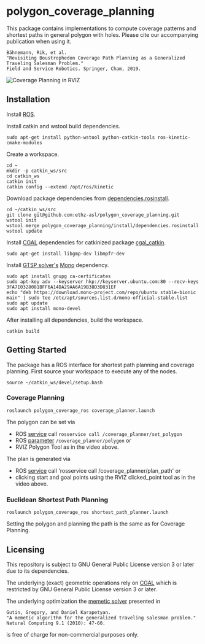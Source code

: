 # polygon_coverage_planning
This package contains implementations to compute coverage patterns and shortest paths in general polygon with holes.
Please cite our accompanying publication when using it.
```
Bähnemann, Rik, et al.
"Revisiting Boustrophedon Coverage Path Planning as a Generalized Traveling Salesman Problem."
Field and Service Robotics. Springer, Cham, 2019.
```

![Coverage Planning in RVIZ](https://user-images.githubusercontent.com/11293852/61134221-70d18980-a4bf-11e9-87a7-d599b60c8dd2.gif)

## Installation
Install [ROS](http://wiki.ros.org/kinetic/Installation/Ubuntu).

Install catkin and wstool build dependencies.
```
sudo apt-get install python-wstool python-catkin-tools ros-kinetic-cmake-modules
```

Create a workspace.
```
cd ~
mkdir -p catkin_ws/src
cd catkin_ws
catkin init
catkin config --extend /opt/ros/kinetic
```

Download package dependencies from [dependencies.rosinstall](install/dependencies.rosinstall).
```
cd ~/catkin_ws/src
git clone git@github.com:ethz-asl/polygon_coverage_planning.git
wstool init
wstool merge polygon_coverage_planning/install/dependencies.rosinstall
wstool update
```

Install [CGAL](https://www.cgal.org/) dependencies for catkinized package [cgal_catkin](https://www.github.com/ethz-asl/cgal_catkin.git).
```
sudo apt-get install libgmp-dev libmpfr-dev
```

Install [GTSP solver's](https://csee.essex.ac.uk/staff/dkarap/?page=publications&key=Gutin2009a) [Mono](https://www.mono-project.com/download/stable/) dependency.
```
sudo apt install gnupg ca-certificates
sudo apt-key adv --keyserver hkp://keyserver.ubuntu.com:80 --recv-keys 3FA7E0328081BFF6A14DA29AA6A19B38D3D831EF
echo "deb https://download.mono-project.com/repo/ubuntu stable-bionic main" | sudo tee /etc/apt/sources.list.d/mono-official-stable.list
sudo apt update
sudo apt install mono-devel
```

After installing all dependencies, build the workspace.
```
catkin build
```

## Getting Started
The package has a ROS interface for shortest path planning and coverage planning.
First source your workspace to execute any of the nodes.
```
source ~/catkin_ws/devel/setup.bash
```

### Coverage Planning
```
roslaunch polygon_coverage_ros coverage_planner.launch
```

The polygon can be set via
- ROS [service](polygon_coverage_msgs/srv/PolygonService.srv) call `rosservice call /coverage_planner/set_polygon`
- ROS [parameter](polygon_coverage_ros/launch/coverage_planner.launch) `/coverage_planner/polygon` or
- RVIZ Polygon Tool as in the video above.

The plan is generated via
- ROS [service](https://github.com/ethz-asl/mav_comm/blob/master/mav_planning_msgs/srv/PlannerService.srv) call 'rosservice call /coverage_planner/plan_path' or
- clicking start and goal points using the RVIZ clicked_point tool as in the video above.

### Euclidean Shortest Path Planning
```
roslaunch polygon_coverage_ros shortest_path_planner.launch
```

Setting the polygon and planning the path is the same as for Coverage Planning.

## Licensing
This repository is subject to GNU General Public License version 3 or later due to its dependencies.

The underlying (exact) geometric operations rely on [CGAL](https://www.cgal.org/license.html) which is restricted by GNU General Public License version 3 or later.

The underlying optimization the [memetic solver](https://csee.essex.ac.uk/staff/dkarap/?page=publications&key=Gutin2009a) presented in
```
Gutin, Gregory, and Daniel Karapetyan.
"A memetic algorithm for the generalized traveling salesman problem."
Natural Computing 9.1 (2010): 47-60.
```
is free of charge for non-commercial purposes only.
